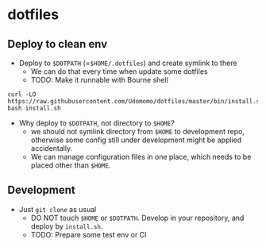 # dotfiles
## Deploy to clean env
- Deploy to `$DOTPATH` (=`$HOME/.dotfiles`) and create symlink to there
  - We can do that every time when update some dotfiles   
  - TODO: Make it runnable with Bourne shell
     
```
curl -LO https://raw.githubusercontent.com/Udomomo/dotfiles/master/bin/install.sh
bash install.sh
```

- Why deploy to `$DOTPATH`, not directory to `$HOME`?
  - we should not symlink directory from `$HOME` to development repo, otherwise some config still under development might be applied accidentally.
  - We can manage configuration files in one place, which needs to be placed other than `$HOME`.

## Development
- Just `git clone` as usual
  - DO NOT touch `$HOME` or `$DOTPATH`. Develop in your repository, and deploy by `install.sh`.
  - TODO: Prepare some test env or CI
